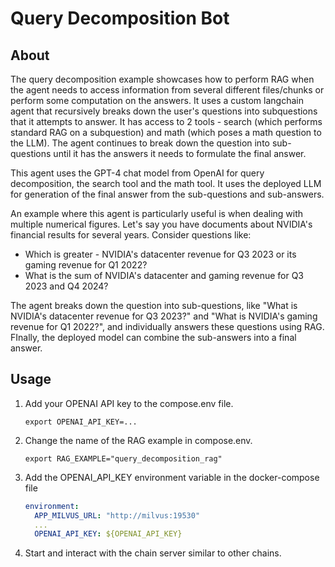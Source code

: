# Query Decomposition Bot

## About

The query decomposition example showcases how to perform RAG when the agent needs to access information from several different files/chunks or perform some computation on the answers. It uses a custom langchain agent that recursively breaks down the user's questions into subquestions that it attempts to answer. It has access to 2 tools - search (which performs standard RAG on a subquestion) and math (which poses a math question to the LLM). The agent continues to break down the question into sub-questions until it has the answers it needs to formulate the final answer.

This agent uses the GPT-4 chat model from OpenAI for query decomposition, the search tool and the math tool. It uses the deployed LLM for generation of the final answer from the sub-questions and sub-answers.

An example where this agent is particularly useful is when dealing with multiple numerical figures. Let's say you have documents about NVIDIA's financial results for several years. Consider questions like:

- Which is greater - NVIDIA's datacenter revenue for Q3 2023 or its gaming revenue for Q1 2022?
- What is the sum of NVIDIA's datacenter and gaming revenue for Q3 2023 and Q4 2024?

The agent breaks down the question into sub-questions, like "What is NVIDIA's datacenter revenue for Q3 2023?" and "What is NVIDIA's gaming revenue for Q1 2022?", and individually answers these questions using RAG. FInally, the deployed model can combine the sub-answers into a final answer.

## Usage

1. Add your OPENAI API key to the compose.env file.
    ```shell
    export OPENAI_API_KEY=...
    ```

2. Change the name of the RAG example in compose.env.
    ```shell
    export RAG_EXAMPLE="query_decomposition_rag"
    ```

3. Add the OPENAI_API_KEY environment variable in the docker-compose file
    ```yaml
    environment:
      APP_MILVUS_URL: "http://milvus:19530"
      ...
      OPENAI_API_KEY: ${OPENAI_API_KEY}
    ```

4. Start and interact with the chain server similar to other chains.
